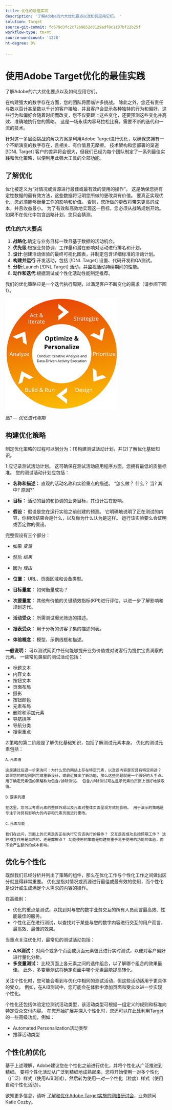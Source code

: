 ```yaml
---
title: 优化的最佳实践
description: '了解Adobe的六大优化要点以及如何应用它们。 '
solution: Target
source-git-commit: fd679d3fc2c72b9852d8129adf8c1187bf22b25f
workflow-type: tm+mt
source-wordcount: '1228'
ht-degree: 0%

---
```


# 使用Adobe Target优化的最佳实践

了解Adobe的六大优化要点以及如何应用它们。

在构建强大的数字存在方面，您的团队将面临许多挑战。 除此之外，您还有责任与数以百计甚至数以千计的客户接触，并且客户会显示各种独特的行为和偏好，这些行为和偏好会随着时间而改变，您不仅要跟上这些变化，还要预测这些变化并高效、准确地执行您的策略。 这是一场永续内容马拉松比赛，需要不断的迭代和一流的技术。

针对这一多层面挑战的解决方案是利用Adobe Target进行优化，以确保您拥有一个不断演变的数字存在，且相关、有价值且无摩擦。 技术架构和您部署的渠道 [!DNL Target] 客户的差异将会很大，但我们已经为每个团队制定了一系列最佳实践和优化策略，以便利用此强大工具的全部功能。

## 了解优化

优化被定义为“对情况或资源进行最佳或最有效的使用的操作”。 这是确保您拥有定性数据的最有效方法，这些数据将证明您所做的更改具有价值。 要真正实现优化，您必须能够衡量工作的影响和价值。 否则，您所做的更改将带来更高的成本，并且收益最小。 为了有效和高效地实现这一目标，您必须从战略规划开始。 如果不在优化中包含战略计划，您只会猜测。

### 优化的六大要点

1. **战略化**:确定与业务目标一致且基于数据的活动机会。
1. **优先级**:根据业务协调、工作量和潜在影响对活动进行排名和计划。
1. **设计**:创建活动体验的最终可视化图表，并制定包含详细标准的活动计划。
1. **构建并运行**:开发活动，包括 [!DNL Target] 设置、代码开发和QA测试。
1. **分析**:Launch [!DNL Target] 活动，并监视活动持续期间的性能。
1. **动作和迭代**:根据测试或个性化活动性能制定推荐。

我们的优化策略应是一个迭代执行周期，以满足客户不断变化的需求（请参阅下图1）。

![优化和个性化](assets/optimize-and-personalize.png)

_图1 — 优化迭代周期_

## 构建优化策略

制定优化策略的过程可以划分为：(1)构建测试活动计划，并(2)了解优化基础知识。

1:应记录测试活动计划。 这可确保在测试活动应用程序方面，您拥有最低的质量标准。 您的测试活动计划应包括：

* **名称和描述：** 直观的活动名称和实验重点的描述。 “怎么做？ 什么？ 当? 其中? 原因?&quot;

* **目标：** 活动的目的和协调的业务目标，其设计旨在影响。

* **假设：** 假设是您在运行实验之前创建的预测。 它明确地说明了正在测试的内容，你相信结果会是什么，以及你为什么认为是这样。 运行该实验要么会证明或否定你的假设。

完整假设有三个部分：

* 如果 _变量_
* 然后 _结果_
* 因为 _理由_

* **位置：** URL、页面区域和设备类型。
* **目标量度：** 如何衡量成功？
* **次要量度：** 其他有价值的关键绩效指标(KPI)进行评估，以进一步了解影响和规划迭代。
* **活动受众：** 所需测试曝光筛选的描述。
* **报表受众：** 用于分析的访客子集的描述列表。
* **体验概念：** 模型、示例线框和描述。

**一般说明：** 可以测试网页中任何能够提升业务价值或对访客行为提供宝贵洞察的元素。 一些常见类型的测试活动包括：

* 标题文本
* 内容文本
* 按钮文本
* 页面布局
* 摄影
* 按钮颜色
* 元素布局
* 删除和添加元素
* 导航排序
* 导航分类
* 搜索重点

2:策略的第二阶段是了解优化基础知识，包括了解测试元素本身。 优化的测试元素包括：

    A.元素值
    
    这是通过后退一步来询问：为什么您的网站上存在特定元素，以及该内容是否具有特定用途？ 如果您的网站刚刚完成重新设计，或最近推出了新功能，那么这些问题就是一个很好的入手点。 用于确定元素值的策略称为包含/排除测试。 包含/排除测试可在显示元素的页面上很好地读取值。
    
    B.要素列报
    
    在这里，您可以考虑元素的整体外观以及元素对整体页面呈现方式的影响。 用于演示的策略是专注于对具有影响力的内容和元素页面进行更改。
    
    C.元素功能
    
    我们在此问，页面上的元素是否正在执行它应该执行的操作？ 交互是否成功且按预期工作？ 这种相互作用是自然的，还是摩擦点？ 功能使用的策略是构建侧重于易于使用的功能的体验，而不会产生额外的成本影响。

## 优化与个性化

既然我们已经分析并列出了策略的组件，那么在优化工作与个性化工作之间做出区分就显得非常重要。 优化是指对情况或资源进行最佳或最有效的使用，而个性化是设计或生成满足个人需求的内容的操作。

在高级别：

* 优化的重点是测试，以找到对与您的数字业务交互的所有人员而言最高效、性能最佳的服务。
* 个性化正在进行测试，以查找对于某些与您的数字内容进行交互的用户而言，最高效、最佳的效果。

当重点关注优化时，最常见的测试活动包括：

* **A/B测试：** 对两个或多个页面或页面元素彼此进行实时测试，以便对客户偏好进行量化分析。
* **多变量测试：** 比较页面上各元素之间的选件组合，以了解哪个组合的效果最佳。 此外，多变量测试将确定页面中哪个元素最能提高转化。

关注个性化时，您可能会看到与优化中相同的测试活动，但这些活动适用于更具体的受众。 例如，在A/B测试中，您可能会在体验中添加页面和受众以进一步实现个性化。

个性化还包括体验定位测试活动类型，该活动类型可根据一组定义的规则和标准向特定受众交付内容。 在您开始扩展并深入个性化时，您还可以在此处利用Target的一些高级功能，例如：

* Automated Personalization活动类型
* 推荐活动类型

## 个性化前优化

基于上述理解，Adobe建议您在个性化之前进行优化，并将个性化从广泛推进到精细。 要将个性化活动从广泛到精细地成熟起来，您将开始使用一对多个性化（广泛）样式（使用A/B测试），然后转为使用一对一个性化（粒度）样式（使用自动个性化活动）。

欲知更多信息，请听 [了解和优化Adobe Target实施的网络研讨会](https://adobecustomersuccess.adobeconnect.com/pkfafpzd9yarmp4/)，业务顾问Katie Cozby。
